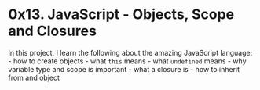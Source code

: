 # 0x13. JavaScript - Objects, Scope and Closures

In this project, I learn the following about the amazing JavaScript language:
	- how to create objects
	- what `this` means
	- what `undefined` means
	- why variable type and scope is important
	- what a closure is
	- how to inherit from and object
